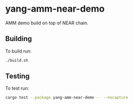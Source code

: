 # yang-amm-near-demo
AMM demo build on top of NEAR chain.

## Building
To build run:
```bash
./build.sh
```

## Testing
To test run:
```bash
cargo test --package yang-amm-near-demo -- --nocapture
```